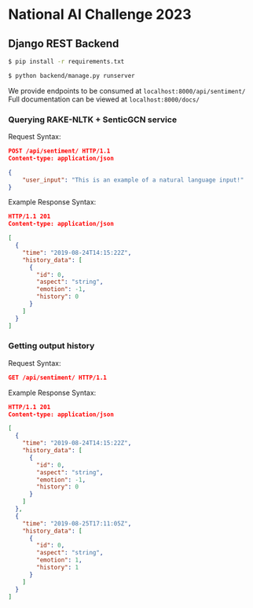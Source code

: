 # National AI Challenge 2023


## Django REST Backend
```bash
$ pip install -r requirements.txt
```

```bash
$ python backend/manage.py runserver 
```

We provide endpoints to be consumed at `localhost:8000/api/sentiment/`
Full documentation can be viewed at `localhost:8000/docs/`

### Querying RAKE-NLTK + SenticGCN service
Request Syntax:
```JSON
POST /api/sentiment/ HTTP/1.1
Content-type: application/json

{
    "user_input": "This is an example of a natural language input!"
}
```

Example Response Syntax:

```JSON
HTTP/1.1 201
Content-type: application/json

[
  {
    "time": "2019-08-24T14:15:22Z",
    "history_data": [
      {
        "id": 0,
        "aspect": "string",
        "emotion": -1,
        "history": 0
      }
    ]
  }
]
```

### Getting output history

Request Syntax:
```JSON
GET /api/sentiment/ HTTP/1.1
```

Example Response Syntax:
```JSON
HTTP/1.1 201
Content-type: application/json

[
  {
    "time": "2019-08-24T14:15:22Z",
    "history_data": [
      {
        "id": 0,
        "aspect": "string",
        "emotion": -1,
        "history": 0
      }
    ]
  },
  {
    "time": "2019-08-25T17:11:05Z",
    "history_data": [
      {
        "id": 0,
        "aspect": "string",
        "emotion": 1,
        "history": 1
      }
    ]
  }
]
```
